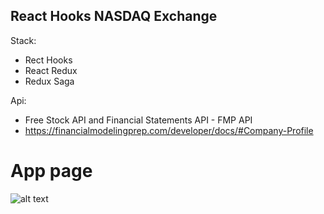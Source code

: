 ## React Hooks NASDAQ Exchange

Stack:

- Rect Hooks
- React Redux
- Redux Saga

Api:

- Free Stock API and Financial Statements API - FMP API 
- https://financialmodelingprep.com/developer/docs/#Company-Profile

# App page 

![alt text](https://imagehost.imageupload.net/2020/02/23/screencapture-cranky-mccarthy-999e0d-netlify-2020-02-23-17_45_29.png)
